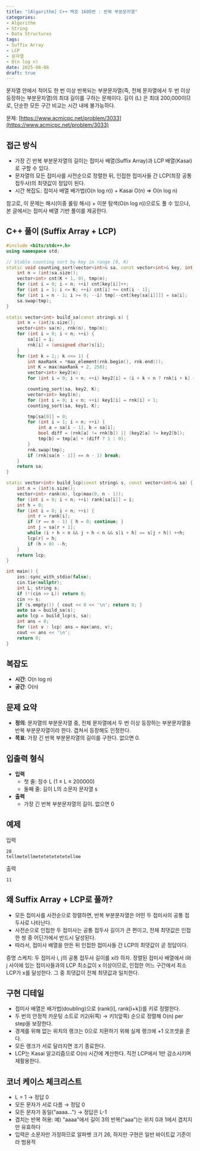 ```yaml
---
title: "[Algorithm] C++ 백준 1605번 : 반복 부분문자열"
categories:
- Algorithm
- String
- Data Structures
tags:
- Suffix Array
- LCP
- 문자열
- O(n log n)
date: 2025-08-08
draft: true
---
```


문자열 안에서 적어도 한 번 이상 반복되는 부분문자열(즉, 전체 문자열에서 두 번 이상 등장하는 부분문자열)의 최대 길이를 구하는 문제이다. 길이 \(L\) 은 최대 200,000이므로, 단순한 모든 구간 비교는 시간 내에 불가능하다.

문제: [https://www.acmicpc.net/problem/3033](https://www.acmicpc.net/problem/3033)

## 접근 방식

- 가장 긴 반복 부분문자열의 길이는 접미사 배열(Suffix Array)과 LCP 배열(Kasai)로 구할 수 있다.
- 문자열의 모든 접미사를 사전순으로 정렬한 뒤, 인접한 접미사들 간 LCP(최장 공통 접두사)의 최댓값이 정답이 된다.
- 시간 복잡도: 접미사 배열 배가법(O(n log n)) + Kasai O(n) ⇒ O(n log n)

참고로, 이 문제는 해시(이중 롤링 해시) + 이분 탐색(O(n log n))으로도 풀 수 있으나, 본 글에서는 접미사 배열 기반 풀이를 제공한다.

## C++ 풀이 (Suffix Array + LCP)

```cpp
#include <bits/stdc++.h>
using namespace std;

// Stable counting sort by key in range [0, K)
static void counting_sort(vector<int>& sa, const vector<int>& key, int K) {
    int n = (int)sa.size();
    vector<int> cnt(K + 1, 0), tmp(n);
    for (int i = 0; i < n; ++i) cnt[key[i]]++;
    for (int i = 1; i <= K; ++i) cnt[i] += cnt[i - 1];
    for (int i = n - 1; i >= 0; --i) tmp[--cnt[key[sa[i]]]] = sa[i];
    sa.swap(tmp);
}

static vector<int> build_sa(const string& s) {
    int n = (int)s.size();
    vector<int> sa(n), rnk(n), tmp(n);
    for (int i = 0; i < n; ++i) {
        sa[i] = i;
        rnk[i] = (unsigned char)s[i];
    }
    for (int k = 1;; k <<= 1) {
        int maxRank = *max_element(rnk.begin(), rnk.end());
        int K = max(maxRank + 2, 258);
        vector<int> key2(n);
        for (int i = 0; i < n; ++i) key2[i] = (i + k < n ? rnk[i + k] + 1 : 0);

        counting_sort(sa, key2, K);
        vector<int> key1(n);
        for (int i = 0; i < n; ++i) key1[i] = rnk[i] + 1;
        counting_sort(sa, key1, K);

        tmp[sa[0]] = 0;
        for (int i = 1; i < n; ++i) {
            int a = sa[i - 1], b = sa[i];
            bool diff = (rnk[a] != rnk[b]) || (key2[a] != key2[b]);
            tmp[b] = tmp[a] + (diff ? 1 : 0);
        }
        rnk.swap(tmp);
        if (rnk[sa[n - 1]] == n - 1) break;
    }
    return sa;
}

static vector<int> build_lcp(const string& s, const vector<int>& sa) {
    int n = (int)s.size();
    vector<int> rank(n), lcp(max(0, n - 1));
    for (int i = 0; i < n; ++i) rank[sa[i]] = i;
    int h = 0;
    for (int i = 0; i < n; ++i) {
        int r = rank[i];
        if (r == n - 1) { h = 0; continue; }
        int j = sa[r + 1];
        while (i + h < n && j + h < n && s[i + h] == s[j + h]) ++h;
        lcp[r] = h;
        if (h > 0) --h;
    }
    return lcp;
}

int main() {
    ios::sync_with_stdio(false);
    cin.tie(nullptr);
    int L; string s;
    if (!(cin >> L)) return 0;
    cin >> s;
    if (s.empty()) { cout << 0 << '\n'; return 0; }
    auto sa = build_sa(s);
    auto lcp = build_lcp(s, sa);
    int ans = 0;
    for (int v : lcp) ans = max(ans, v);
    cout << ans << '\n';
    return 0;
}
```

## 복잡도

- **시간**: O(n log n)
- **공간**: O(n)


## 문제 요약

- **정의**: 문자열의 부분문자열 중, 전체 문자열에서 두 번 이상 등장하는 부분문자열을 반복 부분문자열이라 한다. 겹쳐서 등장해도 인정한다.
- **목표**: 가장 긴 반복 부분문자열의 길이를 구한다. 없으면 0.

## 입출력 형식

- **입력**
  - 첫 줄: 정수 L (1 ≤ L ≤ 200000)
  - 둘째 줄: 길이 L의 소문자 문자열 s
- **출력**
  - 가장 긴 반복 부분문자열의 길이. 없으면 0

## 예제

입력

```
28
tellmetellmetetetetetetellme
```

출력

```
11
```

## 왜 Suffix Array + LCP로 풀까?

- 모든 접미사를 사전순으로 정렬하면, 반복 부분문자열은 어떤 두 접미사의 공통 접두사로 나타난다.
- 사전순으로 인접한 두 접미사는 공통 접두사 길이가 큰 편이고, 전체 최댓값은 인접한 쌍 중 어딘가에서 반드시 달성된다.
- 따라서, 접미사 배열을 만든 뒤 인접한 접미사들 간 LCP의 최댓값이 곧 정답이다.

증명 스케치: 두 접미사 i, j의 공통 접두사 길이를 x라 하자. 정렬된 접미사 배열에서 i와 j 사이에 있는 접미사들과의 LCP 최소값이 x 이상이므로, 인접한 어느 구간에서 최소 LCP가 x를 달성한다. 그 중 최댓값이 전체 최댓값과 일치한다.

## 구현 디테일

- 접미사 배열은 배가법(doubling)으로 (rank[i], rank[i+k])를 키로 정렬한다.
- 두 번의 안정적 카운팅 소트로 키2(뒤쪽) → 키1(앞쪽) 순으로 정렬해 O(n) per step을 보장한다.
- 경계를 위해 없는 위치의 랭크는 0으로 치환하기 위해 실제 랭크에 +1 오프셋을 준다.
- 모든 랭크가 서로 달라지면 조기 종료한다.
- LCP는 Kasai 알고리즘으로 O(n) 시간에 계산한다. 직전 LCP에서 1만 감소시키며 재활용한다.

## 코너 케이스 체크리스트

- L = 1 → 정답 0
- 모든 문자가 서로 다름 → 정답 0
- 모든 문자가 동일("aaaa…") → 정답은 L-1
- 겹치는 반복 허용: 예) "aaaa"에서 길이 3의 반복("aaa")는 위치 0과 1에서 겹치지만 유효하다
- 입력은 소문자만 가정하므로 알파벳 크기 26, 하지만 구현은 일반 바이트값 기준이라 범용적

